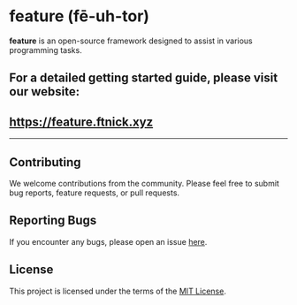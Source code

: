 # feature (fē-uh-tor)

**feature** is an open-source framework designed to assist in various programming tasks.

## For a detailed getting started guide, please visit our website:  
## https://feature.ftnick.xyz

---

## Contributing
We welcome contributions from the community. Please feel free to submit bug reports, feature requests, or pull requests.

## Reporting Bugs
If you encounter any bugs, please open an issue [here](https://github.com/ftnick/feature/issues).

## License
This project is licensed under the terms of the [MIT License](LICENSE.md).
